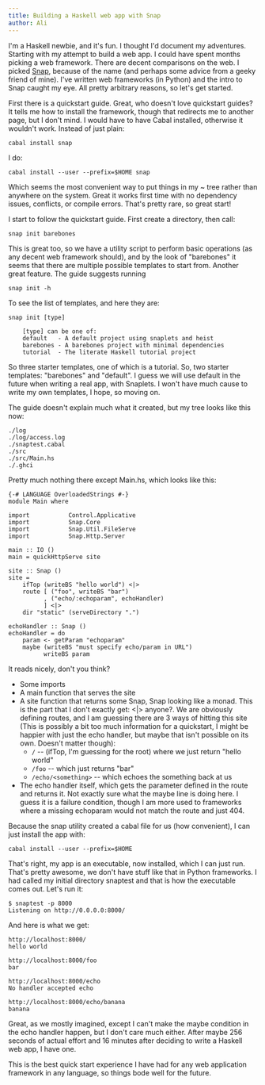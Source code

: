 ```yaml
---
title: Building a Haskell web app with Snap
author: Ali
---
```


I'm a Haskell newbie, and it's fun. I thought I'd document my adventures.
Starting with my attempt to build a web app. I could have spent months picking a
web framework. There are decent comparisons on the web. I picked
[Snap](http://snapframework.com), because
of the name (and perhaps some advice from a geeky friend of mine). I've written
web frameworks (in Python) and the intro to Snap caught my eye. All pretty
arbitrary reasons, so let's get started.

First there is a quickstart guide. Great, who doesn't love quickstart guides? It tells me how to install the framework, though that redirects me to another page, but I don't mind. I would have to have Cabal installed, otherwise it wouldn't work. Instead of just plain:

    cabal install snap

I do:

    cabal install --user --prefix=$HOME snap

Which seems the most convenient way to put things in my ~ tree rather than anywhere on the system. Great it works first time with no dependency issues, conflicts, or compile errors. That's pretty rare, so great start!

I start to follow the quickstart guide. First create a directory, then call:

    snap init barebones

This is great too, so we have a utility script to perform basic operations (as
any decent web framework should), and by the look of "barebones" it seems that
there are multiple possible templates to start from. Another great feature. The
guide suggests running

    snap init -h

To see the list of templates, and here they are:


    snap init [type]

        [type] can be one of:
        default   - A default project using snaplets and heist
        barebones - A barebones project with minimal dependencies
        tutorial  - The literate Haskell tutorial project

So three starter templates, one of which is a tutorial. So, two starter
templates: "barebones" and "default". I guess we will use default in the future
when writing a real app, with Snaplets. I won't have much cause to write my own
templates, I hope, so moving on.

The guide doesn't explain much what it created, but my tree looks like this now:

    ./log
    ./log/access.log
    ./snaptest.cabal
    ./src
    ./src/Main.hs
    ./.ghci

Pretty much nothing there except Main.hs, which looks like this:

~~~ {.haskell}
{-# LANGUAGE OverloadedStrings #-}
module Main where

import           Control.Applicative
import           Snap.Core
import           Snap.Util.FileServe
import           Snap.Http.Server

main :: IO ()
main = quickHttpServe site

site :: Snap ()
site =
    ifTop (writeBS "hello world") <|>
    route [ ("foo", writeBS "bar")
          , ("echo/:echoparam", echoHandler)
          ] <|>
    dir "static" (serveDirectory ".")

echoHandler :: Snap ()
echoHandler = do
    param <- getParam "echoparam"
    maybe (writeBS "must specify echo/param in URL")
          writeBS param
~~~
It reads nicely, don't you think?

* Some imports
* A main function that serves the site
* A site function that returns some Snap, Snap looking like a monad. This is the
  part that I don't exactly get: <|> anyone?. We are obviously defining routes,
  and I am guessing there are 3 ways of hitting this site (This is possibly a
  bit too much information for a quickstart, I might be happier with just the
  echo handler, but maybe that isn't possible on its own. Doesn't matter
  though):
  * `/` -- (ifTop, I'm guessing for the root) where we just return "hello world"
  * `/foo` -- which just returns "bar"
  * `/echo/<something>` -- which echoes the something back at us
* The echo handler itself, which gets the parameter defined in the route and
  returns it. Not exactly sure what the maybe line is doing here. I guess it is
  a failure condition, though I am more used to frameworks where a missing
  echoparam would not match the route and just 404.

Because the snap utility created a cabal file for us (how convenient), I can just install the app with:

    cabal install --user --prefix=$HOME

That's right, my app is an executable, now installed, which I can just run.
That's pretty awesome, we don't have stuff like that in Python frameworks. I had
called my initial directory snaptest and that is how the executable comes out.
Let's run it:

    $ snaptest -p 8000
    Listening on http://0.0.0.0:8000/

And here is what we get:

    http://localhost:8000/
    hello world

    http://localhost:8000/foo
    bar

    http://localhost:8000/echo
    No handler accepted echo

    http://localhost:8000/echo/banana
    banana

Great, as we mostly imagined, except I can't make the maybe condition in the
echo handler happen, but I don't care much either. After maybe 256 seconds of
actual effort and 16 minutes after deciding to write a Haskell web app, I have
one.

This is the best quick start experience I have had for any web application
framework in any language, so things bode well for the future.
